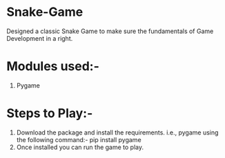 # Snake-Game

Designed a classic Snake Game to make sure the fundamentals of Game Development in a right. 

# Modules used:-
1. Pygame

# Steps to Play:-
1. Download the package and install the requirements. i.e., pygame using the following command:-
     pip install pygame
2. Once installed you can run the game to play.

